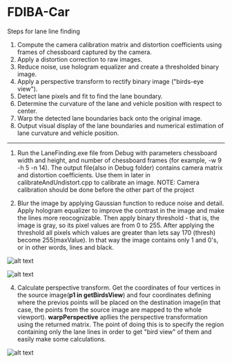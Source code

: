 # FDIBA-Car

Steps for lane line finding

1) Compute the camera calibration matrix and distortion coefficients using frames of chessboard captured by the camera.
2) Apply a distortion correction to raw images.
3) Reduce noise, use hologram equalizer and create a thresholded binary image.
4) Apply a perspective transform to rectify binary image ("birds-eye view").
5) Detect lane pixels and fit to find the lane boundary.
6) Determine the curvature of the lane and vehicle position with respect to center.
7) Warp the detected lane boundaries back onto the original image.
8) Output visual display of the lane boundaries and numerical estimation of lane curvature and vehicle position.

---------------------------------------------------------------------------
 
1) Run the LaneFinding.exe file from Debug with parameters chessboard width and height, and number of chessboard frames (for example, -w 9 -h 5 -n 14). The output file(also in Debug folder) contains camera matrix and distortion coefficients. Use them in later in calibrateAndUndistort.cpp to calibrate an image. NOTE: Camera calibration should be done before the other part of the project
 
3) Blur the image by applying Gaussian function to reduce noise and detail. Apply hologram equalizer to improve the contrast in the image and make the lines more reocognizable. Then apply binary threshold - that is, the image is gray, so its pixel values are from 0 to 255. After applying the threshold all pixels which values are greater than lets say 170 (thresh) become 255(maxValue). In that way the image contains only 1 and 0's, or in other words, lines and black.   

![alt text](https://user-images.githubusercontent.com/20464575/34950126-e8318ae4-fa1a-11e7-9d28-9f7aefb430f9.jpg)

![alt text](https://user-images.githubusercontent.com/20464575/34950014-857ba998-fa1a-11e7-9a49-129240ce61cb.png) 
 
4) Calculate perspective transform. Get the coordinates of four vertices in the source image(**p1 in getBirdsView**) and four coordinates defining where the previos points will be placed on the destination image(in that case, the points from the source image are mapped to the whole viewport). **warpPerspective** apllies the perspective transformation using the returned matrix. The point of doing this is to specify the region containing only the lane lines in order to get "bird view" of them and easily make some calculations.

![alt text](https://user-images.githubusercontent.com/20464575/35812864-caf374a2-0a9a-11e8-84ef-b9dd165abd8b.png)